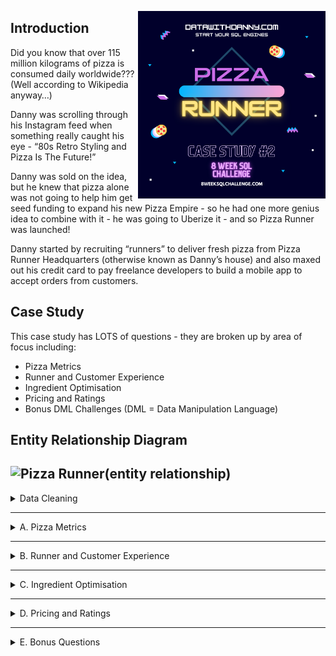 <a href="https://8weeksqlchallenge.com/case-study-2/"> <img align="right" width="300" height="300" src="https://github.com/ChrisF03/Danny-Ma-SQL-Case-Studies-/blob/main/Solutions/Case%20Study%20%232%20-%20Pizza%20Runner/2.png"></a>

## Introduction
Did you know that over 115 million kilograms of pizza is consumed daily worldwide??? (Well according to Wikipedia anyway…)

Danny was scrolling through his Instagram feed when something really caught his eye - “80s Retro Styling and Pizza Is The Future!”

Danny was sold on the idea, but he knew that pizza alone was not going to help him get seed funding to expand his new Pizza Empire - so he had one more genius idea to combine with it - he was going to Uberize it - and so Pizza Runner was launched!

Danny started by recruiting “runners” to deliver fresh pizza from Pizza Runner Headquarters (otherwise known as Danny’s house) and also maxed out his credit card to pay freelance developers to build a mobile app to accept orders from customers.

## Case Study
This case study has LOTS of questions - they are broken up by area of focus including:

- Pizza Metrics
- Runner and Customer Experience
- Ingredient Optimisation
- Pricing and Ratings
- Bonus DML Challenges (DML = Data Manipulation Language)

## Entity Relationship Diagram
![Pizza Runner(entity relationship)](https://github.com/ChrisF03/Danny-Ma-SQL-Case-Studies-/assets/103148784/8df3ccec-7e96-4e61-92cf-28882d1ef0e6)
---
<details>
<summary>
Data Cleaning
</summary>
  
## Data Cleaning
### <ins> Customer_Orders </ins>
- The customer_orders table has inconsistent data types.  We must first clean the data before answering any questions. 
- The exclusions and extras columns contain values that are either 'null' (text), NULL (data type) or '' (empty).
- We will create a temporary table where all forms of null will be transformed to NULL (data type).

**Query #1**
  
```sql
    SELECT *
    FROM pizza_runner.customer_orders;
```
| order_id | customer_id | pizza_id | exclusions | extras | order_time               |
| -------- | ----------- | -------- | ---------- | ------ | ------------------------ |
| 1        | 101         | 1        |            |        | 2020-01-01T18:05:02.000Z |
| 2        | 101         | 1        |            |        | 2020-01-01T19:00:52.000Z |
| 3        | 102         | 1        |            |        | 2020-01-02T23:51:23.000Z |
| 3        | 102         | 2        |            |        | 2020-01-02T23:51:23.000Z |
| 4        | 103         | 1        | 4          |        | 2020-01-04T13:23:46.000Z |
| 4        | 103         | 1        | 4          |        | 2020-01-04T13:23:46.000Z |
| 4        | 103         | 2        | 4          |        | 2020-01-04T13:23:46.000Z |
| 5        | 104         | 1        | null       | 1      | 2020-01-08T21:00:29.000Z |
| 6        | 101         | 2        | null       | null   | 2020-01-08T21:03:13.000Z |
| 7        | 105         | 2        | null       | 1      | 2020-01-08T21:20:29.000Z |
| 8        | 102         | 1        | null       | null   | 2020-01-09T23:54:33.000Z |
| 9        | 103         | 1        | 4          | 1, 5   | 2020-01-10T11:22:59.000Z |
| 10       | 104         | 1        | null       | null   | 2020-01-11T18:34:49.000Z |
| 10       | 104         | 1        | 2, 6       | 1, 4   | 2020-01-11T18:34:49.000Z |

---
**Query #2**
```sql
    DROP TABLE IF EXISTS new_customer_orders;
```
```sql
    CREATE TEMP TABLE new_customer_orders AS (
    	SELECT
    		order_id,
    		customer_id,
    		pizza_id,
    	CASE
    		WHEN exclusions = ''
    			OR exclusions LIKE 'null' THEN Null
    		ELSE exclusions
    	END AS exclusions,
    	CASE
    		WHEN extras = ''
    			OR extras LIKE 'null' THEN Null
    		ELSE extras
    	END AS extras,
    		order_time
    FROM
    	pizza_runner.customer_orders
    );
```
```sql
    SELECT * FROM new_customer_orders;
```
| order_id | customer_id | pizza_id | exclusions | extras | order_time               |
| -------- | ----------- | -------- | ---------- | ------ | ------------------------ |
| 1        | 101         | 1        | NULL       | NULL   | 2020-01-01T18:05:02.000Z |
| 2        | 101         | 1        | NULL       | NULL   | 2020-01-01T19:00:52.000Z |
| 3        | 102         | 1        | NULL       | NULL   | 2020-01-02T23:51:23.000Z |
| 3        | 102         | 2        | NULL       | NULL   | 2020-01-02T23:51:23.000Z |
| 4        | 103         | 1        | 4          | NULL   | 2020-01-04T13:23:46.000Z |
| 4        | 103         | 1        | 4          | NULL   | 2020-01-04T13:23:46.000Z |
| 4        | 103         | 2        | 4          | NULL   | 2020-01-04T13:23:46.000Z |
| 5        | 104         | 1        | NULL       | 1      | 2020-01-08T21:00:29.000Z |
| 6        | 101         | 2        | NULL       | NULL   | 2020-01-08T21:03:13.000Z |
| 7        | 105         | 2        | NULL       | 1      | 2020-01-08T21:20:29.000Z |
| 8        | 102         | 1        | NULL       | NULL   | 2020-01-09T23:54:33.000Z |
| 9        | 103         | 1        | 4          | 1, 5   | 2020-01-10T11:22:59.000Z |
| 10       | 104         | 1        | NULL       | NULL   | 2020-01-11T18:34:49.000Z |
| 10       | 104         | 1        | 2, 6       | 1, 4   | 2020-01-11T18:34:49.000Z |
---
---
### <ins> Runner_Orders </ins>
- The runner_order table has inconsistent data types.  We must first clean the data before answering any questions. 
- The distance and duration columns have text and numbers.  We will remove the text values and convert to numeric values.
- We will convert all 'null' (text) and 'NaN' values in the cancellation column to NULL (data type).
- We will convert the pickup_time (varchar) column to a timestamp data type.

**Query #1**
  
```sql
    SELECT * 
    FROM pizza_runner.runner_orders;
```
| order_id | runner_id | pickup_time         | distance | duration   | cancellation            |
| -------- | --------- | ------------------- | -------- | ---------- | ----------------------- |
| 1        | 1         | 2020-01-01 18:15:34 | 20km     | 32 minutes |                         |
| 2        | 1         | 2020-01-01 19:10:54 | 20km     | 27 minutes |                         |
| 3        | 1         | 2020-01-03 00:12:37 | 13.4km   | 20 mins    |                         |
| 4        | 2         | 2020-01-04 13:53:03 | 23.4     | 40         |                         |
| 5        | 3         | 2020-01-08 21:10:57 | 10       | 15         |                         |
| 6        | 3         | null                | null     | null       | Restaurant Cancellation |
| 7        | 2         | 2020-01-08 21:30:45 | 25km     | 25mins     | null                    |
| 8        | 2         | 2020-01-10 00:15:02 | 23.4 km  | 15 minute  | null                    |
| 9        | 2         | null                | null     | null       | Customer Cancellation   |
| 10       | 1         | 2020-01-11 18:50:20 | 10km     | 10minutes  | null                    |

---
**Query #2**
```sql
    DROP TABLE IF EXISTS new_runner_orders;
```
```sql
    CREATE TEMP TABLE new_runner_orders AS (
    SELECT
    		order_id,
    		runner_id,
    		CASE
    			WHEN pickup_time LIKE 'null' THEN NULL
    		ELSE pickup_time
    	END::timestamp AS pickup_time,
        NULLIF(regexp_replace(distance, '[^0-9.]', '', 'g'), '')::NUMERIC AS distance,
        NULLIF(regexp_replace(duration, '[^0-9.]', '', 'g'), '')::NUMERIC AS duration,
    		CASE
    			WHEN cancellation LIKE 'null'
    				OR cancellation LIKE 'NaN' 
    				OR cancellation LIKE '' THEN NULL
    		ELSE cancellation
    	END AS cancellation
    FROM
    	pizza_runner.runner_orders
    );
```
```sql
    SELECT * FROM new_runner_orders;
```
| order_id | runner_id | pickup_time              | distance | duration | cancellation            |
| -------- | --------- | ------------------------ | -------- | -------- | ----------------------- |
| 1        | 1         | 2020-01-01T18:15:34.000Z | 20       | 32       | NULL                    |
| 2        | 1         | 2020-01-01T19:10:54.000Z | 20       | 27       | NULL                    |
| 3        | 1         | 2020-01-03T00:12:37.000Z | 13.4     | 20       | NULL                    |
| 4        | 2         | 2020-01-04T13:53:03.000Z | 23.4     | 40       | NULL                    |
| 5        | 3         | 2020-01-08T21:10:57.000Z | 10       | 15       | NULL                    |
| 6        | 3         | NULL                     | NULL     | NULL     | Restaurant Cancellation |
| 7        | 2         | 2020-01-08T21:30:45.000Z | 25       | 25       | NULL                    |
| 8        | 2         | 2020-01-10T00:15:02.000Z | 23.4     | 15       | NULL                    |
| 9        | 2         | NULL                     | NULL     | NULL     | Customer Cancellation   |
| 10       | 1         | 2020-01-11T18:50:20.000Z | 10       | 10       | NULL                    |

</details>

---

<details>
<summary>
A. Pizza Metrics
</summary>

## A. Pizza Metrics

**Query #1** <br>
How many pizzas were ordered?
```sql
    SELECT COUNT(pizza_id)
    FROM new_customer_orders;
```
| count |
| ----- |
| 14    |

---
**Query #2** <br>
How many unique customer orders were made?
```sql
    SELECT COUNT(DISTINCT order_id)
    FROM new_customer_orders;
```
| count |
| ----- |
| 10    |

---
**Query #3** <br>
How many successful orders were delivered by each runner?
```sql
    SELECT runner_id, 
    	   COUNT(DISTINCT order_id) AS Successful_Orders
    FROM new_runner_orders
    WHERE cancellation IS NULL
    GROUP by runner_id
    ORDER BY runner_id ASC;
```
| runner_id | successful_orders |
| --------- | ----------------- |
| 1         | 4                 |
| 2         | 3                 |
| 3         | 1                 |

---
**Query #4** <br>
How many of each type of pizza was delivered?
```sql
    SELECT pizza_names.pizza_name,
    	   COUNT(new_customer_orders.pizza_id) AS Total
    FROM new_customer_orders
    JOIN pizza_runner.pizza_names ON
    pizza_names.pizza_id = new_customer_orders.pizza_id
    JOIN new_runner_orders ON
    new_runner_orders.order_id = new_customer_orders.order_id
    WHERE cancellation IS NULL
    GROUP BY pizza_names.pizza_name
    ORDER BY Total DESC;
```
| pizza_name | total |
| ---------- | ----- |
| Meatlovers | 9     |
| Vegetarian | 3     |

---
**Query #5** <br>
How many Vegetarian and Meatlovers were ordered by each customer?
```sql
    SELECT customer_id,
    	   SUM(CASE WHEN pizza_id = 1 THEN 1 ELSE 0 END) AS Meat_Lovers,
           SUM(CASE WHEN pizza_id = 2 THEN 1 ELSE 0 END) AS Vegetarian
    FROM new_customer_orders
    GROUP BY customer_id
    ORDER BY customer_id;
```
| customer_id | meat_lovers | vegetarian |
| ----------- | ----------- | ---------- |
| 101         | 2           | 1          |
| 102         | 2           | 1          |
| 103         | 3           | 1          |
| 104         | 3           | 0          |
| 105         | 0           | 1          |

---
**Query #6** <br>
What was the maximum number of pizzas delivered in a single order?
```sql
    WITH max_pizzas AS (
    SELECT order_id, 
      	   COUNT(pizza_id) as Total
    FROM new_customer_orders
    GROUP BY order_id
    ORDER BY order_id ASC
    )
    SELECT MAX(Total) as Max_Num_of_Pizzas
    FROM max_pizzas
    JOIN new_runner_orders ON 
    max_pizzas.order_id = new_runner_orders.order_id
    WHERE new_runner_orders.cancellation IS NULL;
```
| max_num_of_pizzas |
| ----------------- |
| 3                 |

---
**Query #7** <br>
For each customer, how many delivered pizzas had at least 1 change and how many had no changes?
```sql
    SELECT customer_id,
    	   SUM(CASE WHEN exclusions IS NOT NULL 
               OR extras IS NOT NULL THEN 1 ELSE 0 END) AS HAS_CHANGES,
           SUM(CASE WHEN exclusions IS NULL
               AND extras IS NULL THEN 1 ELSE 0 END) AS NO_CHANGES
    FROM new_customer_orders 
    JOIN new_runner_orders ON 
    new_customer_orders.order_id = new_runner_orders.order_id
    WHERE cancellation IS NULL
    GROUP by customer_id;
```
| customer_id | has_changes | no_changes |
| ----------- | ----------- | ---------- |
| 101         | 0           | 2          |
| 102         | 0           | 3          |
| 103         | 3           | 0          |
| 104         | 2           | 1          |
| 105         | 1           | 0          |

---
**Query #8** <br>
How many pizzas were delivered that had both exclusions and extras?
```sql
    SELECT SUM(CASE WHEN exclusions IS NOT NULL 
               AND extras IS NOT NULL THEN 1 ELSE 0 END) as Total
    FROM new_customer_orders 
    JOIN new_runner_orders ON 
    new_customer_orders.order_id = new_runner_orders.order_id
    WHERE new_runner_orders.cancellation IS NULL;
```
| total |
| ----- |
| 1     |

---
**Query #9** <br>
What was the total volume of pizzas ordered for each hour of the day?
```sql
    SELECT EXTRACT(HOUR FROM order_time) AS hour_of_day,
    	   COUNT(*) AS Total_Pizzas
    FROM new_customer_orders
    GROUP BY hour_of_day
    ORDER BY hour_of_day;
```
| hour_of_day | total_pizzas |
| ----------- | ------------ |
| 11          | 1            |
| 13          | 3            |
| 18          | 3            |
| 19          | 1            |
| 21          | 3            |
| 23          | 3            |

---
**Query #10** <br>
What was the volume of orders for each day of the week?
```sql
    SELECT to_char(order_time,'Day') as week_day,
    	   COUNT(*) as Total_Pizzas
    FROM new_customer_orders
    GROUP BY week_day;
```
| week_day  | total_pizzas |
| --------- | ------------ |
| Saturday  | 5            |
| Thursday  | 3            |
| Friday    | 1            |
| Wednesday | 5            |
</details>

---

<details>
<summary>
B. Runner and Customer Experience
</summary>
</details>

---

<details>
<summary>
C. Ingredient Optimisation
</summary>
</details>

--- 

<details>
<summary>
D. Pricing and Ratings
</summary>
</details>

---

<details>
<summary>
E. Bonus Questions
</summary>
</details>
